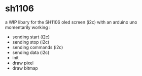 # sh1106
a WIP libary for the SH1106 oled screen (i2c) with an arduino uno
momentarily working :
- sending start (i2c)
- sending stop  (i2c)
- sending commands (i2c)
- sending data (i2c)
- init
- draw pixel
- draw bitmap
